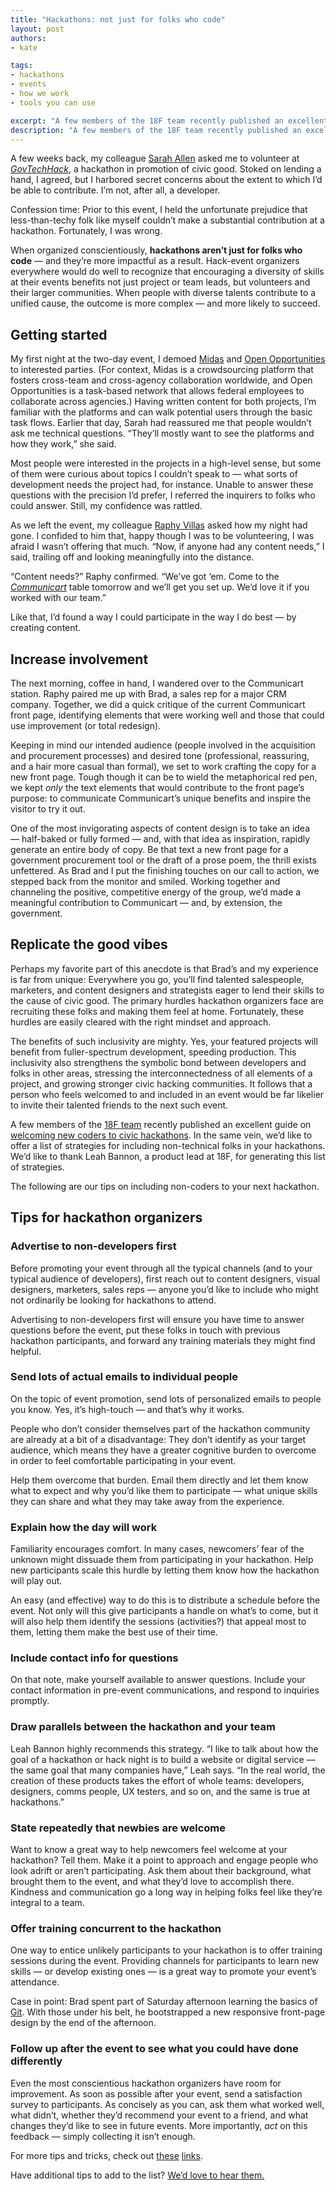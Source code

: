 ```yaml
---
title: "Hackathons: not just for folks who code"
layout: post
authors:
- kate

tags:
- hackathons
- events
- how we work
- tools you can use

excerpt: "A few members of the 18F team recently published an excellent guide on welcoming new coders to civic hackathons. In the same vein, we’d like to offer a list of strategies for including non-technical folks in your hackathons."
description: "A few members of the 18F team recently published an excellent guide on welcoming new coders to civic hackathons. In the same vein, we’d like to offer a list of strategies for including non-technical folks in your hackathons."
---
```

A few weeks back, my colleague [Sarah Allen](https://twitter.com/ultrasaurus) asked me to volunteer at [*GovTechHack*](https://18f.gsa.gov/2015/04/02/govtechhack-hacking-for-civic-improvement/), a hackathon in promotion of civic good. Stoked on lending a hand, I agreed, but I harbored secret concerns about the extent to which I’d be able to contribute. I’m not, after all, a developer.

Confession time: Prior to this event, I held the unfortunate prejudice that less-than-techy folk like myself couldn’t make a substantial contribution at a hackathon. Fortunately, I was wrong.

When organized conscientiously, **hackathons aren’t just for folks who code** — and they’re more impactful as a result. Hack-event organizers everywhere would do well to recognize that encouraging a diversity of skills at their events benefits not just project or team leads, but volunteers and their larger communities. When people with diverse talents contribute to a unified cause, the outcome is more complex — and more likely to succeed.

## Getting started

My first night at the two-day event, I demoed [Midas](https://18f.gsa.gov/2014/07/16/midas-a-marketplace-for-innovation-in-government/) and [Open Opportunities](https://midas.18f.us/) to interested parties. (For context, Midas is a crowdsourcing platform that fosters cross-team and cross-agency collaboration worldwide, and Open Opportunities is a task-based network that allows federal employees to collaborate across agencies.) Having written content for both projects, I’m familiar with the platforms and can walk potential users through the basic task flows. Earlier that day, Sarah had reassured me that people wouldn’t ask me technical questions. “They’ll mostly want to see the platforms and how they work,” she said.

Most people were interested in the projects in a high-level sense, but some of them were curious about topics I couldn’t speak to — what sorts of development needs the project had, for instance. Unable to answer these questions with the precision I’d prefer, I referred the inquirers to folks who could answer. Still, my confidence was rattled.

As we left the event, my colleague [Raphy Villas](https://twitter.com/phirefly) asked how my night had gone. I confided to him that, happy though I was to be volunteering, I was afraid I wasn’t offering that much. “Now, if anyone had any content needs,” I said, trailing off and looking meaningfully into the distance.

“Content needs?” Raphy confirmed. “We’ve got ‘em. Come to the [*Communicart*](https://speakerdeck.com/18f/cap-communicart-18f-demo-day-9-may-2014) table tomorrow and we’ll get you set up. We’d love it if you worked with our team.”

Like that, I’d found a way I could participate in the way I do best — by creating content.

## Increase involvement

The next morning, coffee in hand, I wandered over to the Communicart station. Raphy paired me up with Brad, a sales rep for a major CRM company. Together, we did a quick critique of the current Communicart front page, identifying elements that were working well and those that could use improvement (or total redesign).

Keeping in mind our intended audience (people involved in the acquisition and procurement processes) and desired tone (professional, reassuring, and a hair more casual than formal), we set to work crafting the copy for a new front page. Tough though it can be to wield the metaphorical red pen, we kept *only* the text elements that would contribute to the front page’s purpose: to communicate Communicart’s unique benefits and inspire the visitor to try it out.

One of the most invigorating aspects of content design is to take an idea — half-baked or fully formed — and, with that idea as inspiration, rapidly generate an entire body of copy. Be that text a new front page for a government procurement tool or the draft of a prose poem, the thrill exists unfettered. As Brad and I put the finishing touches on our call to action, we stepped back from the monitor and smiled. Working together and channeling the positive, competitive energy of the group, we’d made a meaningful contribution to Communicart — and, by extension, the government.

## Replicate the good vibes

Perhaps my favorite part of this anecdote is that Brad’s and my experience is far from unique: Everywhere you go, you’ll find talented salespeople, marketers, and content designers and strategists eager to lend their skills to the cause of civic good. The primary hurdles hackathon organizers face are recruiting these folks and making them feel at home. Fortunately, these hurdles are easily cleared with the right mindset and approach.

The benefits of such inclusivity are mighty. Yes, your featured projects will benefit from fuller-spectrum development, speeding production. This inclusivity also strengthens the symbolic bond between developers and folks in other areas, stressing the interconnectedness of all elements of a project, and growing stronger civic hacking communities. It follows that a person who feels welcomed to and included in an event would be far likelier to invite their talented friends to the next such event.

A few members of the [18F team](https://18f.gsa.gov/) recently published an excellent guide on [welcoming new coders to civic hackathons](https://18f.gsa.gov/2015/04/03/how-to-welcome-new-coders-to-a-civic-hackathon/). In the same vein, we’d like to offer a list of strategies for including non-technical folks in your hackathons. We’d like to thank Leah Bannon, a product lead at 18F, for generating this list of strategies.

The following are our tips on including non-coders to your next hackathon.

## Tips for hackathon organizers

### Advertise to non-developers first

Before promoting your event through all the typical channels (and to your typical audience of developers), first reach out to content designers, visual designers, marketers, sales reps — anyone you’d like to include who might not ordinarily be looking for hackathons to attend.

Advertising to non-developers first will ensure you have time to answer questions before the event, put these folks in touch with previous hackathon participants, and forward any training materials they might find helpful.

### Send lots of actual emails to individual people

On the topic of event promotion, send lots of personalized emails to people you know. Yes, it’s high-touch — and that’s why it works.

People who don’t consider themselves part of the hackathon community are already at a bit of a disadvantage: They don’t identify as your target audience, which means they have a greater cognitive burden to overcome in order to feel comfortable participating in your event.

Help them overcome that burden. Email them directly and let them know what to expect and why you’d like them to participate — what unique skills they can share and what they may take away from the experience.

### Explain how the day will work

Familiarity encourages comfort. In many cases, newcomers’ fear of the unknown might dissuade them from participating in your hackathon. Help new participants scale this hurdle by letting them know how the hackathon will play out.

An easy (and effective) way to do this is to distribute a schedule before the event. Not only will this give participants a handle on what’s to come, but it will also help them identify the sessions (activities?) that appeal most to them, letting them make the best use of their time.

### Include contact info for questions

On that note, make yourself available to answer questions. Include your contact information in pre-event communications, and respond to inquiries promptly.

### Draw parallels between the hackathon and your team

Leah Bannon highly recommends this strategy. “I like to talk about how the goal of a hackathon or hack night is to build a website or digital service — the same goal that many companies have,” Leah says. “In the real world, the creation of these products takes the effort of whole teams: developers, designers, comms people, UX testers, and so on, and the same is true at hackathons.”

### State repeatedly that newbies are welcome

Want to know a great way to help newcomers feel welcome at your hackathon? Tell them. Make it a point to approach and engage people who look adrift or aren’t participating. Ask them about their background, what brought them to the event, and what they’d love to accomplish there. Kindness and communication go a long way in helping folks feel like they’re integral to a team.

### Offer training concurrent to the hackathon

One way to entice unlikely participants to your hackathon is to offer training sessions during the event. Providing channels for participants to learn new skills — or develop existing ones — is a great way to promote your event’s attendance.

Case in point: Brad spent part of Saturday afternoon learning the basics of [Git](http://www.google.com/url?q=http%3A%2F%2Fgitref.org%2Findex.html&sa=D&sntz=1&usg=AFQjCNHFIp1aeG5QbF6bT7sZK0-4q8t24A). With those under his belt, he bootstrapped a new responsive front-page design by the end of the afternoon.

### Follow up after the event to see what you could have done differently

Even the most conscientious hackathon organizers have room for improvement. As soon as possible after your event, send a satisfaction survey to participants. As concisely as you can, ask them what worked well, what didn’t, whether they’d recommend your event to a friend, and what changes they’d like to see in future events. More importantly, *act* on this feedback — simply collecting it isn’t enough.

For more tips and tricks, check out [these](https://18f.github.io/hackathontrainingday/) [links](http://techladyhackathon.org/).

Have additional tips to add to the list? [We’d love to hear them.](http://techladyhackathon.org/)
